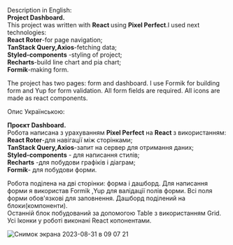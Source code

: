 Description in English:<br/>
<b>Project Dashboard.</b><br/>
This project was written with <b>React </b> using <b>Pixel Perfect</b>.I used next technologies:<br/>
<b>React Roter</b>-for page navigation;<br/>
<b>TanStack Query,Axios</b>-fetching data;<br/>
<b>Styled-components</b> -styling of project;<br/>
<b>Recharts</b>-build line chart and pia chart;<br/>
 <b>Formik</b>-making form.<br/>

The project has two pages: form and dashboard.
I use Formik for building form and Yup for form validation. All form fields are required.
All icons are made as react components.<br/>

Опис Українською:<br/>

<b>Проєкт Dashboard.</b><br/>
Робота написана з урахуванням <b>Pixel Perfect</b> на <b>React </b>з використанням:<br/>
<b>React Roter</b>-для навігації між сторінками; <br/>
<b>TanStack Query,Axios</b>-запит на сервер для отримання даних;<br/>
<b>Styled-components</b> - для написання стилів;<br/>
<b>Recharts</b>  -для побудови графіків і діаграм;<br/>
 <b>Formik</b>- для побудови форми. <br/>

Робота поділена на дві сторінки: форма і дашборд.
Для написання форми я використав Formik ,Yup для валідації полів форми. Всі поля форми обов'язкові для заповнення.
Дашборд поділений на блоки(компоненти).  
Останній блок побудований за допомогою Table з використанням Grid.
Усі Іконки у роботі виконані React копонентами.

![Снимок экрана 2023-08-31 в 09 07 21](https://github.com/Artem91S/Dashboard/assets/115031070/ce9a8ed3-de0c-4418-bf02-c4bc172d8ddf)


